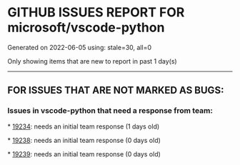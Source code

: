 
# GITHUB ISSUES REPORT FOR microsoft/vscode-python


Generated on 2022-06-05 using: stale=30, all=0


Only showing items that are new to report in past 1 day(s)


---

## FOR ISSUES THAT ARE NOT MARKED AS BUGS:


### Issues in vscode-python that need a response from team:


\* [19234](https://github.com/microsoft/vscode-python/issues/19234 "Depletes inotify limit on remote session"): needs an initial team response (1 days old)

\* [19238](https://github.com/microsoft/vscode-python/issues/19238 "numpy ImportError in VS Code (using virtualenvs)"): needs an initial team response (0 days old)

\* [19239](https://github.com/microsoft/vscode-python/issues/19239 "I am using VS Code in windows 10 to connect to local HyperV Centos 7 (Connect to host...)."): needs an initial team response (0 days old)
